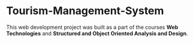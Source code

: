 # Tourism-Management-System
This web development project was built as a part of the courses **Web Technologies** and **Structured and Object Oriented Analysis and Design**.
